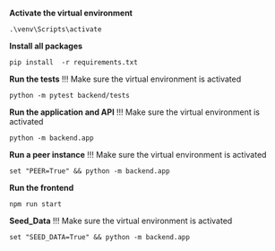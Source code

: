 **Activate the virtual environment**

```
.\venv\Scripts\activate
```

**Install all packages**

```
pip install  -r requirements.txt
```

**Run the tests**
!!! Make sure the virtual environment is activated

```
python -m pytest backend/tests
```

**Run the application and API**
!!! Make sure the virtual environment is activated

```
python -m backend.app
```

**Run a peer instance**
!!! Make sure the virtual environment is activated

```
set "PEER=True" && python -m backend.app 
```

**Run the frontend**
```
npm run start 
```

**Seed_Data**
!!! Make sure the virtual environment is activated

```
set "SEED_DATA=True" && python -m backend.app 
```